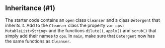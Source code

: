 ## Inheritance (#1)

The starter code contains an `open` class `Cleanser` and a class `Detergent`
that inherits it. Add to the `Cleanser` class the property
`var ops: MutableList<String>` and the functions `dilute()`, `apply()` and
`scrub()` that simply add their names to `ops`. In `main`, make sure that
`Detergent` now has the same functions as `Cleanser`.
